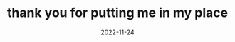 ---
title: "thank you for putting me in my place"
date: 2022-11-24
tags:
  - Walgreens
  - Fragment
---